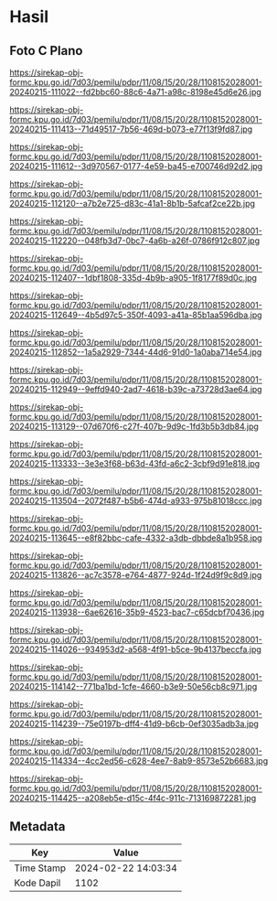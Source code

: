 # Hasil

## Foto C Plano

https://sirekap-obj-formc.kpu.go.id/7d03/pemilu/pdpr/11/08/15/20/28/1108152028001-20240215-111022--fd2bbc60-88c6-4a71-a98c-8198e45d6e26.jpg

https://sirekap-obj-formc.kpu.go.id/7d03/pemilu/pdpr/11/08/15/20/28/1108152028001-20240215-111413--71d49517-7b56-469d-b073-e77f13f9fd87.jpg

https://sirekap-obj-formc.kpu.go.id/7d03/pemilu/pdpr/11/08/15/20/28/1108152028001-20240215-111612--3d970567-0177-4e59-ba45-e700746d92d2.jpg

https://sirekap-obj-formc.kpu.go.id/7d03/pemilu/pdpr/11/08/15/20/28/1108152028001-20240215-112120--a7b2e725-d83c-41a1-8b1b-5afcaf2ce22b.jpg

https://sirekap-obj-formc.kpu.go.id/7d03/pemilu/pdpr/11/08/15/20/28/1108152028001-20240215-112220--048fb3d7-0bc7-4a6b-a26f-0786f912c807.jpg

https://sirekap-obj-formc.kpu.go.id/7d03/pemilu/pdpr/11/08/15/20/28/1108152028001-20240215-112407--1dbf1808-335d-4b9b-a905-1f8177f89d0c.jpg

https://sirekap-obj-formc.kpu.go.id/7d03/pemilu/pdpr/11/08/15/20/28/1108152028001-20240215-112649--4b5d97c5-350f-4093-a41a-85b1aa596dba.jpg

https://sirekap-obj-formc.kpu.go.id/7d03/pemilu/pdpr/11/08/15/20/28/1108152028001-20240215-112852--1a5a2929-7344-44d6-91d0-1a0aba714e54.jpg

https://sirekap-obj-formc.kpu.go.id/7d03/pemilu/pdpr/11/08/15/20/28/1108152028001-20240215-112949--9effd940-2ad7-4618-b39c-a73728d3ae64.jpg

https://sirekap-obj-formc.kpu.go.id/7d03/pemilu/pdpr/11/08/15/20/28/1108152028001-20240215-113129--07d670f6-c27f-407b-9d9c-1fd3b5b3db84.jpg

https://sirekap-obj-formc.kpu.go.id/7d03/pemilu/pdpr/11/08/15/20/28/1108152028001-20240215-113333--3e3e3f68-b63d-43fd-a6c2-3cbf9d91e818.jpg

https://sirekap-obj-formc.kpu.go.id/7d03/pemilu/pdpr/11/08/15/20/28/1108152028001-20240215-113504--2072f487-b5b6-474d-a933-975b81018ccc.jpg

https://sirekap-obj-formc.kpu.go.id/7d03/pemilu/pdpr/11/08/15/20/28/1108152028001-20240215-113645--e8f82bbc-cafe-4332-a3db-dbbde8a1b958.jpg

https://sirekap-obj-formc.kpu.go.id/7d03/pemilu/pdpr/11/08/15/20/28/1108152028001-20240215-113826--ac7c3578-e764-4877-924d-1f24d9f9c8d9.jpg

https://sirekap-obj-formc.kpu.go.id/7d03/pemilu/pdpr/11/08/15/20/28/1108152028001-20240215-113938--6ae62616-35b9-4523-bac7-c65dcbf70436.jpg

https://sirekap-obj-formc.kpu.go.id/7d03/pemilu/pdpr/11/08/15/20/28/1108152028001-20240215-114026--934953d2-a568-4f91-b5ce-9b4137beccfa.jpg

https://sirekap-obj-formc.kpu.go.id/7d03/pemilu/pdpr/11/08/15/20/28/1108152028001-20240215-114142--771ba1bd-1cfe-4660-b3e9-50e56cb8c971.jpg

https://sirekap-obj-formc.kpu.go.id/7d03/pemilu/pdpr/11/08/15/20/28/1108152028001-20240215-114239--75e0197b-dff4-41d9-b6cb-0ef3035adb3a.jpg

https://sirekap-obj-formc.kpu.go.id/7d03/pemilu/pdpr/11/08/15/20/28/1108152028001-20240215-114334--4cc2ed56-c628-4ee7-8ab9-8573e52b6683.jpg

https://sirekap-obj-formc.kpu.go.id/7d03/pemilu/pdpr/11/08/15/20/28/1108152028001-20240215-114425--a208eb5e-d15c-4f4c-911c-713169872281.jpg


## Metadata

| Key        | Value               |
| ---------- | ------------------- |
| Time Stamp | 2024-02-22 14:03:34 |
| Kode Dapil | 1102                |



